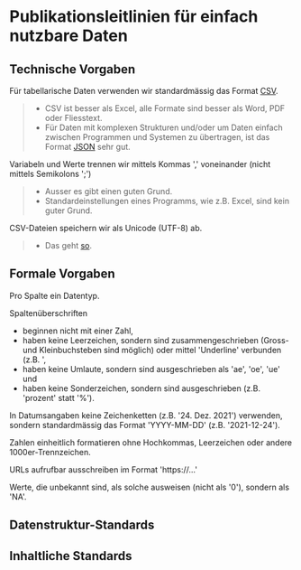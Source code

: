 
# Publikationsleitlinien für einfach nutzbare Daten

## Technische Vorgaben

Für tabellarische Daten verwenden wir standardmässig das Format [CSV](http://opendatahandbook.org/glossary/en/terms/csv/).

> - CSV ist besser als Excel, alle Formate sind besser als Word, PDF oder Fliesstext.
> - Für Daten mit komplexen Strukturen und/oder um Daten einfach zwischen Programmen und Systemen zu übertragen, ist das Format [JSON](http://opendatahandbook.org/glossary/en/terms/json/) sehr gut.

Variabeln und Werte trennen wir mittels Kommas ',' voneinander (nicht mittels Semikolons ';')

> - Ausser es gibt einen guten Grund.
> - Standardeinstellungen eines Programms, wie z.B. Excel, sind kein guter Grund.

CSV-Dateien speichern wir als Unicode (UTF-8) ab.

> - Das geht [so](https://github.com/openZH/mdd-ogd-handbook/blob/main/publikationsleitlinien/UTF-8-kodieren.md).

## Formale Vorgaben

Pro Spalte ein Datentyp.

Spaltenüberschriften
- beginnen nicht mit einer Zahl,
- haben keine Leerzeichen, sondern sind zusammengeschrieben (Gross- und Kleinbuchsteben sind möglich) oder mittel 'Underline' verbunden (z.B. ',
- haben keine Umlaute, sondern sind ausgeschrieben als 'ae', 'oe', 'ue' und
- haben keine Sonderzeichen, sondern sind ausgeschrieben (z.B. 'prozent' statt '%').

In Datumsangaben keine Zeichenketten (z.B. '24. Dez. 2021') verwenden, sondern standardmässig das Format 'YYYY-MM-DD' (z.B. '2021-12-24').

Zahlen einheitlich formatieren ohne Hochkommas, Leerzeichen oder andere 1000er-Trennzeichen.

URLs aufrufbar ausschreiben im Format 'https://...'

Werte, die unbekannt sind, als solche ausweisen (nicht als '0'), sondern als 'NA'.

## Datenstruktur-Standards



## Inhaltliche Standards
